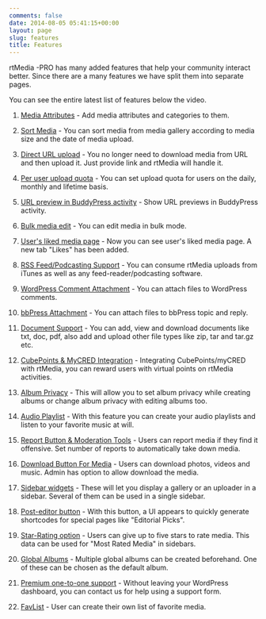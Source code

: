 ```yaml
---
comments: false
date: 2014-08-05 05:41:15+00:00
layout: page
slug: features
title: Features
---
```


rtMedia -PRO has many added features that help your community interact better. Since there are a many features we have split them into separate pages.

You can see the entire latest list of features below the video.





	
  1. [Media Attributes](http://docs.rtcamp.com/rtmedia/addons/rtmedia-pro/features/media-attributes/) - Add media attributes and categories to them.

	
  2. [Sort Media](http://docs.rtcamp.com/rtmedia/addons/rtmedia-pro/features/sort-media/) - You can sort media from media gallery according to media size and the date of media upload.

	
  3. [Direct URL upload](http://docs.rtcamp.com/rtmedia/addons/rtmedia-pro/features/direct-url-upload/) - You no longer need to download media from URL and then upload it. Just provide link and rtMedia will handle it.

	
  4. [Per user upload quota](http://docs.rtcamp.com/rtmedia/addons/rtmedia-pro/features/per-user-upload-quota/) - You can set upload quota for users on the daily, monthly and lifetime basis.

	
  5. [URL preview in BuddyPress activity](http://docs.rtcamp.com/rtmedia/addons/rtmedia-pro/features/url-preview-buddypress-activity/) - Show URL previews in BuddyPress activity.

	
  6. [Bulk media edit](http://docs.rtcamp.com/rtmedia/addons/rtmedia-pro/features/bulk-media-edit/) - You can edit media in bulk mode.

	
  7. [User's liked media page](http://docs.rtcamp.com/rtmedia/addons/rtmedia-pro/features/users-liked-media-page/) - Now you can see user's liked media page. A new tab "Likes" has been added.

	
  8. [RSS Feed/Podcasting Support](http://docs.rtcamp.com/rtmedia/addons/rtmedia-pro/features/rss-feedpodcasting-support/) - You can consume rtMedia uploads from iTunes as well as any feed-reader/podcasting software.

	
  9. [WordPress Comment Attachment](http://docs.rtcamp.com/rtmedia/addons/rtmedia-pro/features/wordpress-comment-attachment) - You can attach files to WordPress comments.

	
  10. [bbPress Attachment](http://docs.rtcamp.com/rtmedia/addons/rtmedia-pro/features/bbpress-attachment/) - You can attach files to bbPress topic and reply.

	
  11. [Document Support](http://docs.rtcamp.com/rtmedia/addons/rtmedia-pro/features/document-support) - You can add, view and download documents like txt, doc, pdf, also add and upload other file types like zip, tar and tar.gz etc.

	
  12. [CubePoints & MyCRED Integration](http://docs.rtcamp.com/rtmedia/addons/rtmedia-pro/features/cubepoints-mycred-integration) - Integrating CubePoints/myCRED with rtMedia, you can reward users with virtual points on rtMedia activities.

	
  13. [Album Privacy](http://docs.rtcamp.com/rtmedia/addons/rtmedia-pro/features/album-privacy) - This will allow you to set album privacy while creating albums or change album privacy with editing albums too.

	
  14. [Audio Playlist](http://docs.rtcamp.com/rtmedia/addons/rtmedia-pro/features/playlists-audio/) - With this feature you can create your audio playlists and listen to your favorite music at will.

	
  15. [Report Button & Moderation Tools](http://docs.rtcamp.com/rtmedia/addons/rtmedia-pro/features/report-button-moderation-tools) - Users can report media if they find it offensive. Set number of reports to automatically take down media.

	
  16. [Download Button For Media](http://docs.rtcamp.com/rtmedia/addons/rtmedia-pro/features/download-button-media/) - Users can download photos, videos and music. Admin has option to allow download the media.

	
  17. [Sidebar widgets](http://docs.rtcamp.com/rtmedia/addons/rtmedia-pro/features/sidebar-widgets) - These will let you display a gallery or an uploader in a sidebar. Several of them can be used in a single sidebar.

	
  18. [Post-editor button](http://docs.rtcamp.com/rtmedia/addons/rtmedia-pro/features/post-editor-button) - With this button, a UI appears to quickly generate shortcodes for special pages like "Editorial Picks".

	
  19. [Star-Rating option](http://docs.rtcamp.com/rtmedia/addons/rtmedia-pro/features/star-ratings/) - Users can give up to five stars to rate media. This data can be used for "Most Rated Media" in sidebars.

	
  20. [Global Albums](http://docs.rtcamp.com/rtmedia/addons/rtmedia-pro/features/global-albums) - Multiple global albums can be created beforehand. One of these can be chosen as the default album.

	
  21. [Premium one-to-one support](http://docs.rtcamp.com/rtmedia/addons/rtmedia-pro/features/premium-one-one-support) - Without leaving your WordPress dashboard, you can contact us for help using a support form.

        
  22. [FavList](http://docs.rtcamp.com/rtmedia/addons/rtmedia-pro/features/favlist) - User can create their own list of favorite media.



